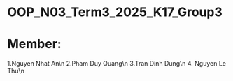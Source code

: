 # OOP_N03_Term3_2025_K17_Group3
# Member:
1.Nguyen Nhat An\n
2.Pham Duy Quang\n
3.Tran Dinh Dung\n
4. Nguyen Le Thu\n

